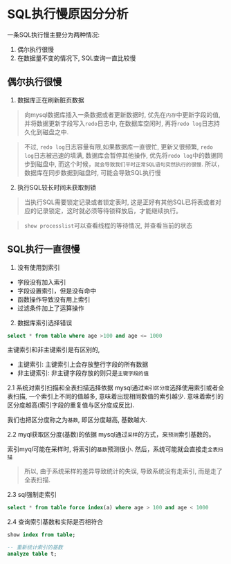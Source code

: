# SQL执行慢原因分分析
一条SQL执行慢主要分为两种情况:
1. 偶尔执行很慢
2. 在数据量不变的情况下, SQL查询一直比较慢

## 偶尔执行很慢
1. 数据库正在刷新脏页数据

> 向mysql数据库插入一条数据或者更新数据时, 优先在`内存`中更新字段的值, 并将数据更新字段写入`redo`日志中, 在数据库空闲时, 再将`redo log`日志持久化到磁盘之中.

> 不过, `redo log`日志容量有限,如果数据库一直很忙, 更新又很频繁, `redo log`日志被迅速的填满, 数据库会暂停其他操作, 优先将`redo log`中的数据同步到磁盘中, 而这个时候，`就会导致我们平时正常SQL语句突然执行的很慢`. 所以，数据库在同步数据到磁盘时, 可能会导致SQL执行慢

2. 执行SQL较长时间未获取到锁

> 当执行SQL需要锁定记录或者锁定表时, 这是正好有其他SQL已将表或者对应的记录锁定，这时就必须等待锁释放后，才能继续执行。

> `show processlist`可以查看线程的等待情况, 并查看当前的状态

## SQL执行一直很慢
1. 没有使用到索引
  - 字段没有加入索引
  - 字段设置索引，但是没有命中
  - 函数操作导致没有用上索引
  - 过滤条件加上了运算操作
2. 数据库索引选择错误
```sql
select * from table where age >100 and age <= 1000
```
主键索引和非主键索引是有区别的,
- 主键索引: 主键索引上会存放整行字段的所有数据
- 非主键索引: 非主键字段存放的则只是`主键字段的值`

2.1 系统对索引扫描和全表扫描选择依据
mysql通过`索引区分度`选择使用索引或者全表扫描, 一个索引上不同的值越多, 意味着出现相同数值的索引越少. 意味着索引的区分度越高(索引字段的重复值与区分度成反比).

我们也把区分度称之为`基数`, 即区分度越高, 基数越大.

2.2 myql获取区分度(基数)的依据
mysql通过`采样`的方式，来`预测`索引基数的。

索引myql可能在采样时, 将索引的`基数`预测很小. 然后，系统可能就会直接走`全表扫描`

> 所以, 由于系统采样的差异导致统计的失误,  导致系统没有走索引, 而是走了全表扫描.

2.3 sql强制走索引
```sql
select * from table force index(a) where age > 100 and age < 1000
```

2.4 查询索引基数和实际是否相符合
```sql
show index from table;

-- 重新统计索引的基数
analyze table t;
```
